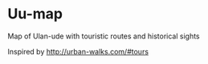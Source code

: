 # Uu-map
Map of Ulan-ude with touristic routes and historical sights

Inspired by http://urban-walks.com/#tours


